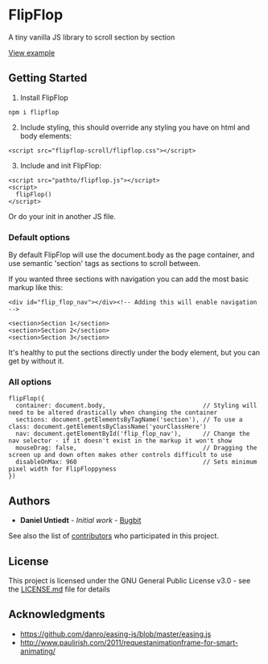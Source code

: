# FlipFlop

A tiny vanilla JS library to scroll section by section

[View example](https://bugbit.io/example/flipflop-scroll)

## Getting Started


1. Install FlipFlop
```
npm i flipflop
```

2. Include styling, this should override any styling you have on html and body elements:

```
<script src="flipflop-scroll/flipflop.css"></script>
```

3. Include and init FlipFlop:

```
<script src="pathto/flipflop.js"></script>
<script>
  flipFlop()
</script>
```
Or do your init in another JS file.

### Default options

By default FlipFlop will use the document.body as the page container, and use semantic 'section' tags as sections to scroll between.

If you wanted three sections with navigation you can add the most basic markup like this:

```
<div id="flip_flop_nav"></div><!-- Adding this will enable navigation -->

<section>Section 1</section>
<section>Section 2</section>
<section>Section 3</section>
```
It's healthy to put the sections directly under the body element, but you can get by without it.

### All options

```
flipFlop({
  container: document.body,                           // Styling will need to be altered drastically when changing the container
  sections: document.getElementsByTagName('section'), // To use a class: document.getElementsByClassName('yourClassHere')
  nav: document.getElementById('flip_flop_nav'),      // Change the nav selector - if it doesn't exist in the markup it won't show
  mouseDrag: false,                                   // Dragging the screen up and down often makes other controls difficult to use
  disableOnMax: 960                                   // Sets minimum pixel width for FlipFloppyness
})
```

## Authors

* **Daniel Untiedt** - *Initial work* - [Bugbit](https://bugbit.io)

See also the list of [contributors](https://github.com/bugbit-io/flipflop/contributors) who participated in this project.

## License

This project is licensed under the GNU General Public License v3.0 - see the [LICENSE.md](LICENSE.md) file for details

## Acknowledgments

* https://github.com/danro/easing-js/blob/master/easing.js
* http://www.paulirish.com/2011/requestanimationframe-for-smart-animating/
